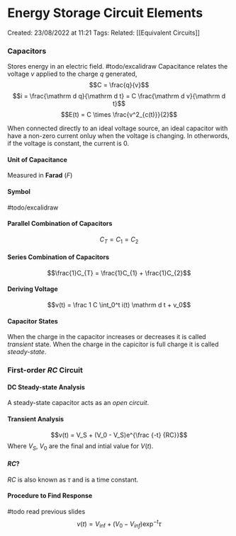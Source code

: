 # Energy Storage Circuit Elements
Created: 23/08/2022 at 11:21
Tags: 
Related: [[Equivalent Circuits]]

### Capacitors
Stores energy in an electric field. #todo/excalidraw
Capacitance relates the voltage $v$ applied to the charge $q$ generated,
$$C = \frac{q}{v}$$
$$i = \frac{\mathrm d q}{\mathrm d t} = C \frac{\mathrm d v}{\mathrm d t}$$
$$E(t) = C \times \frac{v^2_{c(t)}}{2}$$

When connected directly to an ideal voltage source, an ideal capacitor with have a non-zero current onluy when the voltage is changing.
In otherwords, if the voltage is constant, the current is 0.

#### Unit of Capacitance
Measured in **Farad** $(F)$

#### Symbol
#todo/excalidraw

#### Parallel Combination of Capacitors
$$C_{T} = C_{1} = C_{2}$$

#### Series Combination of Capacitors
$$\frac{1}C_{T} = \frac{1}C_{1} + \frac{1}C_{2}$$

#### Deriving Voltage
$$v(t) = \frac 1 C \int_0^t i(t) \mathrm d t + v_0$$

#### Capacitor States
When the charge in the capacitor increases or decreases it is called *transient* state.
When the charge in the capicitor is full charge it is called *steady-state*.

### First-order $RC$ Circuit
#### DC Steady-state Analysis
A steady-state capacitor acts as an *open circuit*.

#### Transient Analysis
$$v(t) = V_S + (V_0 - V_S)e^{\frac {-t} {RC}}$$
Where $V_S$, $V_0$ are the final and intial value for $V(t)$.

#### $RC$?
$RC$ is also known as $\tau$ and is a time constant.

#### Procedure to Find Response
#todo read previous slides
$$v(t) = V_\inf + (V_0 - V_{inf})\exp^{-t}{\tau}$$
